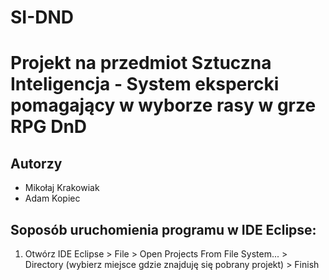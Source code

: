# SI-DND
# Projekt na przedmiot Sztuczna Inteligencja - System ekspercki pomagający w wyborze rasy w grze RPG DnD
## Autorzy
- Mikołaj Krakowiak
- Adam Kopiec
## Soposób uruchomienia programu w IDE Eclipse:
1. Otwórz IDE Eclipse > File > Open Projects From File System... > Directory (wybierz miejsce gdzie znajduję się pobrany projekt) > Finish
